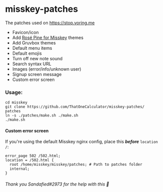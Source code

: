 # misskey-patches
The patches used on https://stop.voring.me

- Favicon/icon
- Add [Rosé Pine for Misskey](https://github.com/rose-pine/misskey) themes
- Add Gruvbox themes
- Default menu items
- Default emojis
- Turn off new note sound
- Search syntax URL
- Images (error/info/unknown user)
- Signup screen message
- Custom error screen

### Usage:
```
cd misskey
git clone https://github.com/ThatOneCalculator/misskey-patches/ patches
ln -s ./patches/make.sh ./make.sh
./make.sh
```

#### Custom error screen
If you're using the default Misskey nginx config, place this ***before*** `location /`:
```
error_page 502 /502.html;
location = /502.html {
  root /home/misskey/misskey/patches; # Path to patches folder
  internal;
}
```
###### Thank you Sandafied#2973 for the help with this 💚
